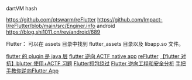 dartVM hash

https://github.com/ptswarm/reFlutter
https://github.com/Impact-I/reFlutter/blob/main/src/Enginer.info
android https://blog.shi1011.cn/rev/android/689

Flutter： 可以在 assets 目录中找到 flutter_assets 目录以及 libapp.so 文件。

[flutter 的 plugin 是 java 层](https://docs.flutter.dev/platform-integration/platform-channels#step-3-add-an-android-platform-specific-implementation)
[flutter 逆向 ACTF native app](https://mp.weixin.qq.com/s/zDS_MfGQI0BVxWoEIC6G6g)
[reFlutter](https://www.bilibili.com/video/BV1bg4y1X7B3/)
[【flutter 对抗】blutter 使用+ACTF 习题](https://mp.weixin.qq.com/s/Pw7uLkeawWgPm4dnI1stdA)
[Flutter抓包绕过](https://mp.weixin.qq.com/s/e8eBfk3nFhmD_bonakEv-A)
[Flutter 逆向工程和安全分析](https://mp.weixin.qq.com/s/7SSRJj4WvavxhqfXNDODrA)
[手把手教你逆向Flutter App](https://mp.weixin.qq.com/s/hYkOTAa0AZCvj7Wbn9OWfw)
